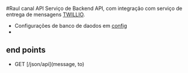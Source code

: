 #Raul canal API
Serviço de Backend API, com integração com serviço de entrega de mensagens [TWILLIO](https://www.twilio.com/pt-br/docs/).

- Configurações de banco de daodos em [config](config)
- 



## end points

- GET [/json/api](message, to)
